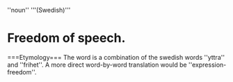 ''noun'' '''(Swedish)'''
# Freedom of speech.
===Etymology===
The word is a combination of the swedish words ''yttra'' and ''frihet''. A more direct word-by-word translation would be ''expression-freedom''.